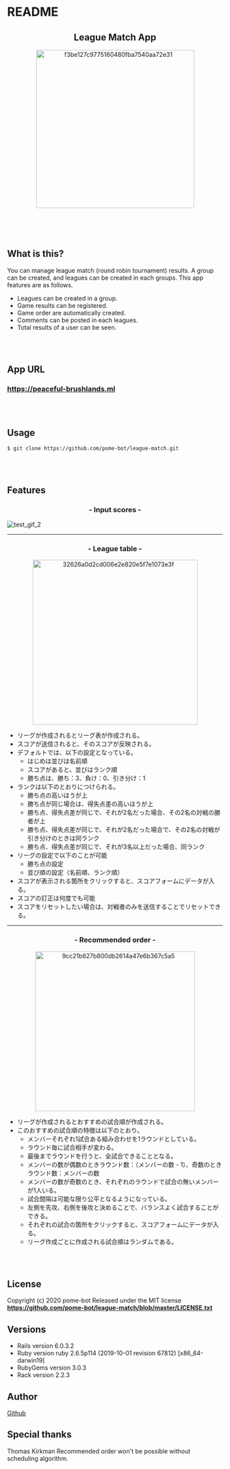 # README

<h2 align="center">League Match App</h2>

<div align="center">
  <img width="369" alt="f3be127c9775160480fba7540aa72e31" src="https://user-images.githubusercontent.com/61574277/89480753-1e04f700-d7d1-11ea-82cd-93f4ca9b96dd.png">
</div>

<br><br><br>

## What is this?
<p>
You can manage league match (round robin tournament) results. A group can be created, and leagues can be created in each groups. This app features are as follows.
</p>

- Leagues can be created in a group.
- Game results can be registered.
- Game order are automatically created.
- Comments can be posted in each leagues.
- Total results of a user can be seen.

<br><br>

## App URL

### **https://peaceful-brushlands.ml**  

<br><br>

## Usage

`$ git clone https://github.com/pome-bot/league-match.git`  

<br><br>
 
## Features

<h3 align="center">- Input scores -</h3>

![test_gif_2](https://user-images.githubusercontent.com/61574277/89481937-c61bbf80-d7d3-11ea-952f-6f1418bff71f.gif)


---

<h3 align="center">- League table -</h3>

<div align="center">
  <img width="385" alt="32626a0d2cd006e2e820e5f7e1073e3f" src="https://user-images.githubusercontent.com/61574277/89482884-d0d75400-d7d5-11ea-8baf-95d919954b7e.png">
</div>


- リーグが作成されるとリーグ表が作成される。
- スコアが送信されると、そのスコアが反映される。
- デフォルトでは、以下の設定となっている。
  - はじめは並びは名前順
  - スコアがあると、並びはランク順
  - 勝ち点は、勝ち：3、負け：0、引き分け：1
- ランクは以下のとおりにつけられる。
  - 勝ち点の高いほうが上
  - 勝ち点が同じ場合は、得失点差の高いほうが上
  - 勝ち点、得失点差が同じで、それが2名だった場合、その2名の対戦の勝者が上
  - 勝ち点、得失点差が同じで、それが2名だった場合で、その2名の対戦が引き分けのときは同ランク
  - 勝ち点、得失点差が同じで、それが3名以上だった場合、同ランク
- リーグの設定で以下のことが可能
  - 勝ち点の設定
  - 並び順の設定（名前順、ランク順）
- スコアが表示される箇所をクリックすると、スコアフォームにデータが入る。
- スコアの訂正は何度でも可能
- スコアをリセットしたい場合は、対戦者のみを送信することでリセットできる。

---

<h3 align="center">- Recommended order -</h3>

<div align="center">
  <img width="373" alt="9cc21b627b800db2614a47e6b367c5a5" src="https://user-images.githubusercontent.com/61574277/89482914-dcc31600-d7d5-11ea-92ee-480448924a48.png">
</div>


- リーグが作成されるとおすすめの試合順が作成される。
- このおすすめの試合順の特徴は以下のとおり。
  - メンバーそれぞれ1試合ある組み合わせを1ラウンドとしている。
  - ラウンド毎に試合相手が変わる。
  - 最後までラウンドを行うと、全試合できることとなる。
  - メンバーの数が偶数のときラウンド数：（メンバーの数 - 1）、奇数のときラウンド数：メンバーの数 
  - メンバーの数が奇数のとき、それぞれのラウンドで試合の無いメンバーが1人いる。
  - 試合間隔は可能な限り公平となるようになっている。
  - 左側を先攻、右側を後攻と決めることで、バランスよく試合することができる。
  - それぞれの試合の箇所をクリックすると、スコアフォームにデータが入る。
  - リーグ作成ごとに作成される試合順はランダムである。
  
<br><br>

## License

Copyright (c) 2020 pome-bot
Released under the MIT license
**https://github.com/pome-bot/league-match/blob/master/LICENSE.txt**

 
## Versions

- Rails version	6.0.3.2
- Ruby version	ruby 2.6.5p114 (2019-10-01 revision 67812) [x86_64-darwin19]
- RubyGems version	3.0.3
- Rack version	2.2.3


## Author

[Github](https://github.com/pome-bot)
 

## Special thanks

Thomas Kirkman
Recommended order won't be possible without scheduling algorithm. 


